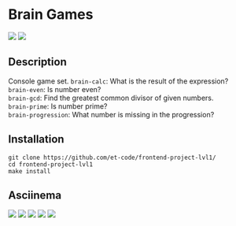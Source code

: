 # Brain Games
<a href="https://codeclimate.com/github/et-code/frontend-project-lvl1/maintainability"><img src="https://api.codeclimate.com/v1/badges/6c46d2de41ac669fe623/maintainability" /></a>
<a href="https://travis-ci.org/et-code/frontend-project-lvl1"><img src="https://travis-ci.com/et-code/frontend-project-lvl1.svg?branch=master" /></a>

## Description
Console game set.
`brain-calc`: What is the result of the expression? <br/>
`brain-even`: Is number even? <br/>
`brain-gcd`: Find the greatest common divisor of given numbers. <br/>
`brain-prime`: Is number prime? <br/>
`brain-progression`: What number is missing in the progression?

## Installation
```
git clone https://github.com/et-code/frontend-project-lvl1/
cd frontend-project-lvl1
make install
```

## Asciinema

<a href="https://asciinema.org/a/tmiQJ4oEegxTxDol9DbsXlyI1" target="_blank"><img src="https://asciinema.org/a/tmiQJ4oEegxTxDol9DbsXlyI1.svg" /></a>
<a href="https://asciinema.org/a/JFX0VEbIldFtZpLXypnmAD1EL" target="_blank"><img src="https://asciinema.org/a/JFX0VEbIldFtZpLXypnmAD1EL.svg" /></a>
<a href="https://asciinema.org/a/MSy525Zg58tVMMMUgDbzhPzM8" target="_blank"><img src="https://asciinema.org/a/MSy525Zg58tVMMMUgDbzhPzM8.svg" /></a>
<a href="https://asciinema.org/a/CjefNLjpam1b8oVqCrioc9ZOy" target="_blank"><img src="https://asciinema.org/a/CjefNLjpam1b8oVqCrioc9ZOy.svg" /></a>
<a href="https://asciinema.org/a/XLeW8KYwJ1n4cAkn9pxxC9aIZ" target="_blank"><img src="https://asciinema.org/a/XLeW8KYwJ1n4cAkn9pxxC9aIZ.svg" /></a>